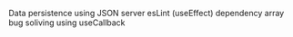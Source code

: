 Data persistence using JSON server
esLint (useEffect) dependency array bug soliving using useCallback
